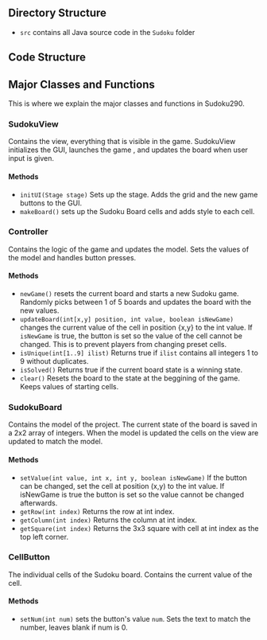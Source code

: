 ## Directory Structure

- `src` contains all Java source code in the `Sudoku` folder

## Code Structure

## Major Classes and Functions

This is where we explain the major classes and functions in Sudoku290.

### SudokuView

Contains the view, everything that is visible in the game. SudokuView initializes the GUI, launches the game , and updates the board when user input is given.

#### Methods

- `initUI(Stage stage)` Sets up the stage. Adds the grid and the new game buttons to the GUI.
- `makeBoard()` sets up the Sudoku Board cells and adds style to each cell.

### Controller

Contains the logic of the game and updates the model. Sets the values of the model and handles button presses.

#### Methods

- `newGame()` resets the current board and starts a new Sudoku game. Randomly picks between 1 of 5 boards and updates the board with the new values.
- `updateBoard(int[x,y] position, int value, boolean isNewGame)` changes the current value of the cell in position {x,y} to the int value. If `isNewGame` is true, the button is set so the value of the cell cannot be changed. This is to prevent players from changing preset cells.
- `isUnique(int[1..9] ilist)` Returns true if `ilist` contains all integers 1 to 9 without duplicates.
- `isSolved()` Returns true if the current board state is a winning state.
- `clear()` Resets the board to the state at the beggining of the game. Keeps values of starting cells.

### SudokuBoard

Contains the model of the project. The current state of the board is saved in a 2x2 array of integers. When the model is updated the cells on the view are updated to match the model.

#### Methods

- `setValue(int value, int x, int y, boolean isNewGame)` If the button can be changed, set the cell at position (x,y) to the int value. If isNewGame is true the button is set so the value cannot be changed afterwards.
- `getRow(int index)` Returns the row at int index.
- `getColumn(int index)` Returns the column at int index.
- `getSquare(int index)` Returns the 3x3 square with cell at int index as the top left corner.

### CellButton

The individual cells of the Sudoku board. Contains the current value of the cell.

#### Methods

- `setNum(int num)` sets the button's value `num`. Sets the text to match the number, leaves blank if num is 0.
